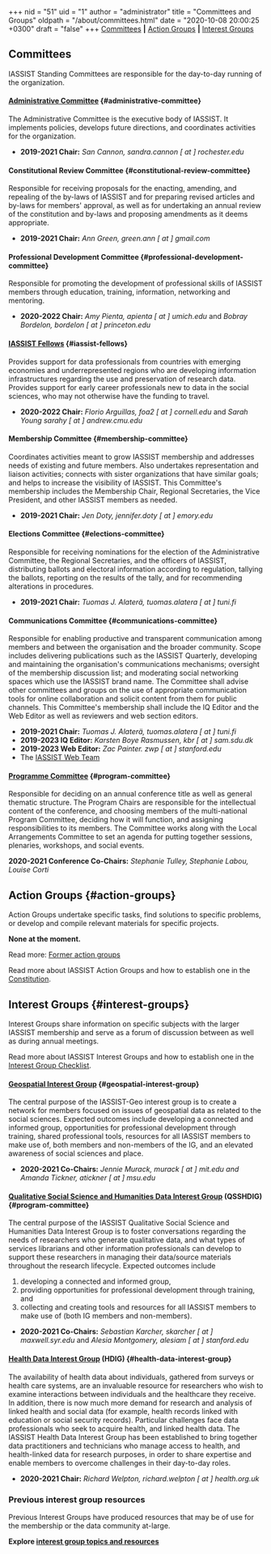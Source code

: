 +++
nid = "51"
uid = "1"
author = "administrator"
title = "Committees and Groups"
oldpath = "/about/committees.html"
date = "2020-10-08 20:00:25 +0300"
draft = "false"
+++
[Committees](#committees) **|** [Action Groups](#action-groups) **|** [Interest Groups](#interest-groups)

## Committees

IASSIST Standing Committees are responsible for the day-to-day running of the organization. 

#### [Administrative Committee](/about/officials) {#administrative-committee}
The Administrative Committee is the executive body of IASSIST. It implements policies, develops future directions, and coordinates activities for the organization.	
- **2019-2021 Chair:** *San Cannon, sandra.cannon [ at ] rochester.edu*

#### Constitutional Review Committee {#constitutional-review-committee}
Responsible for receiving proposals for the enacting, amending, and repealing of the by-laws of IASSIST and for preparing revised articles and by-laws for members' approval, as well as for undertaking an annual review of the constitution and by-laws and proposing amendments as it deems appropriate.
- **2019-2021 Chair:** *Ann Green, green.ann [ at ] gmail.com*

#### Professional Development Committee {#professional-development-committee}
Responsible for promoting the development of professional skills of
    IASSIST members through education, training, information, networking
    and mentoring.    
- **2020-2022 Chair:** *Amy Pienta, apienta [ at ] umich.edu* and *Bobray Bordelon, bordelon [ at ] princeton.edu*

#### [IASSIST Fellows](/about/fellows-program) {#iassist-fellows}
Provides support for data professionals from countries with emerging economies and underrepresented regions who are developing information infrastructures regarding the use and preservation of research data. Provides support for early career professionals new to data in the social sciences, who may not otherwise have the funding to travel.	
- **2020-2022 Chair:** *Florio Arguillas, foa2 [ at ] cornell.edu* and *Sarah Young sarahy [ at ] andrew.cmu.edu*

#### Membership Committee {#membership-committee}
Coordinates activities meant to grow IASSIST membership and addresses needs of existing and future members. Also undertakes representation and liaison activities; connects with sister organizations that have similar goals; and helps to increase the visibility of IASSIST. This Committee's membership includes the Membership Chair, Regional Secretaries, the Vice President, and other IASSIST members as needed.   
- **2019-2021 Chair:** *Jen Doty, jennifer.doty [ at ] emory.edu*

#### Elections Committee {#elections-committee}
Responsible for receiving nominations for the election of the Administrative Committee, the Regional Secretaries, and the officers of IASSIST, distributing ballots and electoral information according to regulation, tallying the ballots, reporting on the results of the tally, and for recommending alterations in procedures. 

- **2019-2021 Chair:** *Tuomas J. Alaterä, tuomas.alatera [ at ] tuni.fi*

#### Communications Committee {#communications-committee}
Responsible for enabling productive and transparent communication among members and between the organisation and the broader community. Scope includes delivering publications such as the IASSIST Quarterly, developing and maintaining the organisation's communications mechanisms; oversight of the membership discussion list; and moderating social networking spaces which use the IASSIST brand name. The Committee shall advise other committees and groups on the use of appropriate communication tools for online collaboration and solicit content from them for public channels. This Committee's membership shall include the IQ Editor and the Web Editor as well as reviewers and web section editors. 	 	

- **2019-2021 Chair:** *Tuomas J. Alaterä, tuomas.alatera [ at ] tuni.fi*	 	
- **2019-2023 IQ Editor:** *Karsten Boye Rasmussen, kbr [ at ] sam.sdu.dk* 	
- **2019-2023 Web Editor:** *Zac Painter. zwp [ at ] stanford.edu* 	
- The [IASSIST Web Team](/about/web-team)

#### [Programme Committee](/conferences/conference-committees) {#program-committee}
Responsible for deciding on an annual conference title as well as general thematic structure. The Program Chairs are responsible for the intellectual content of the conference, and choosing members of the multi-national Program Committee, deciding how it will function, and assigning responsibilities to its members. The Committee works along with the Local Arrangements Committee to set an agenda for putting together sessions, plenaries, workshops, and social events. 

**2020-2021 Conference Co-Chairs:** *Stephanie Tulley, Stephanie Labou, Louise Corti*

## Action Groups {#action-groups}

Action Groups undertake specific tasks, find solutions to specific
problems, or develop and compile relevant materials for specific
projects.

**None at the moment.**

Read more: [Former action groups](/about/former-action-groups) 

Read more about IASSIST Action Groups and how to establish one in the [Constitution](/about/iassist-constitution/#article12-4). 

## Interest Groups {#interest-groups}

Interest Groups share information on specific subjects with the larger
IASSIST membership and serve as a forum of discussion between as well as
during annual meetings. 

Read more about IASSIST Interest Groups and how to establish one in the [Interest Group Checklist](/about/all-about-interest-groups).

#### [Geospatial Interest Group](/community/geospatial-interest-group) {#geospatial-interest-group}
The central purpose of the IASSIST-Geo interest group is to create a network for members focused on issues of geospatial data as related to the social sciences. Expected outcomes include developing a connected and informed group, opportunities for professional development through training, shared professional tools, resources for all IASSIST members to make use of, both members and non-members of the IG, and an elevated awareness of social sciences and place. 

- **2020-2021 Co-Chairs:** *Jennie Murack, murack [ at ] mit.edu and Amanda Tickner, atickner [ at ] msu.edu*

#### [Qualitative Social Science and Humanities Data Interest Group](https://sites.google.com/uncg.edu/iassistqsshdig/home "OSSHDIG webiste") (QSSHDIG) {#program-committee} 
The central purpose of the IASSIST Qualitative Social Science and Humanities Data Interest Group is to foster conversations regarding the needs of researchers who generate qualitative data, and what types of services librarians and other information professionals can develop to support these researchers in managing their data/source materials throughout the research lifecycle. Expected outcomes include 	 
1. developing a connected and informed group, 
2. providing opportunities for professional development through training, and 
3. collecting and creating tools and resources for all IASSIST members to make use of (both IG members and non-members). 	 

- **2020-2021 Co-Chairs:** *Sebastian Karcher, skarcher [ at ] maxwell.syr.edu* and *Alesia Montgomery, alesiam [ at ] stanford.edu*

#### [Health Data Interest Group](/community/health-data-interest-group) (HDIG) {#health-data-interest-group}
The availability of health data about individuals, gathered from surveys or health care systems, are an invaluable resource for researchers who wish to examine interactions between individuals and the healthcare they receive. In addition, there is now much more demand for research and analysis of linked health and social data (for example, health records linked with education or social security records). Particular challenges face data professionals who seek to acquire health, and linked health data. The IASSIST Health Data Interest Group has been established to bring together data practitioners and technicians who manage access to health, and health-linked data for research purposes, in order to share expertise and enable members to overcome challenges in their day-to-day roles.  
   
- **2020-2021 Chair:** *Richard Welpton, richard.welpton [ at ] health.org.uk*


### Previous interest group resources

Previous Interest Groups have produced resources that may be of use for the membership or the data community at-large. 

**Explore [interest group topics and resources](/community/previous-interest-groups)**



